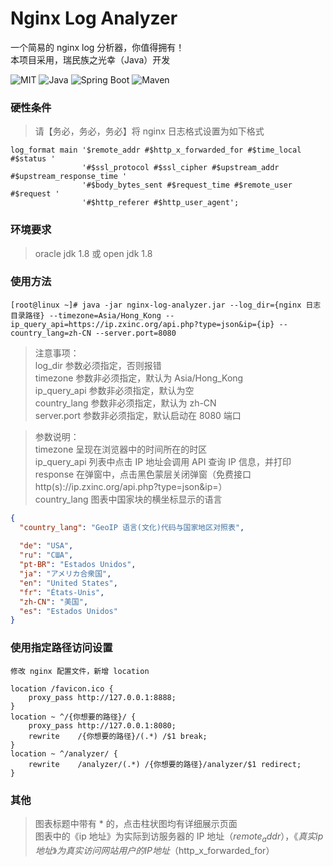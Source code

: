 # Nginx Log Analyzer

一个简易的 nginx log 分析器，你值得拥有！  
本项目采用，瑞民族之光幸（Java）开发

![MIT](https://img.shields.io/badge/license-MIT-green)
![Java](https://img.shields.io/badge/Java-1.8-green)
![Spring Boot](https://img.shields.io/badge/Spring%20Boot-2.4.2-green)
![Maven](https://img.shields.io/badge/Maven-3.6.3-green)

### 硬性条件
> 请【务必，务必，务必】将 nginx 日志格式设置为如下格式
```
log_format main '$remote_addr #$http_x_forwarded_for #$time_local #$status '
                '#$ssl_protocol #$ssl_cipher #$upstream_addr #$upstream_response_time '
                '#$body_bytes_sent #$request_time #$remote_user #$request '
                '#$http_referer #$http_user_agent';
```

### 环境要求
> oracle jdk 1.8 或 open jdk 1.8

### 使用方法
```
[root@linux ~]# java -jar nginx-log-analyzer.jar --log_dir={nginx 日志目录路径} --timezone=Asia/Hong_Kong --ip_query_api=https://ip.zxinc.org/api.php?type=json&ip={ip} --country_lang=zh-CN --server.port=8080
```
> 注意事项：  
> log_dir 参数必须指定，否则报错  
> timezone 参数非必须指定，默认为 Asia/Hong_Kong  
> ip_query_api 参数非必须指定，默认为空  
> country_lang 参数非必须指定，默认为 zh-CN  
> server.port 参数非必须指定，默认启动在 8080 端口

> 参数说明：  
> timezone 呈现在浏览器中的时间所在的时区  
> ip_query_api 列表中点击 IP 地址会调用 API 查询 IP 信息，并打印 response 在弹窗中，点击黑色蒙层关闭弹窗（免费接口 http(s)://ip.zxinc.org/api.php?type=json&ip=）  
> country_lang 图表中国家块的横坐标显示的语言  
```json
{
  "country_lang": "GeoIP 语言(文化)代码与国家地区对照表",
  
  "de": "USA",
  "ru": "США",
  "pt-BR": "Estados Unidos",
  "ja": "アメリカ合衆国",
  "en": "United States",
  "fr": "États-Unis",
  "zh-CN": "美国",
  "es": "Estados Unidos"
}
```

### 使用指定路径访问设置
```
修改 nginx 配置文件，新增 location

location /favicon.ico {
    proxy_pass http://127.0.0.1:8888;
}
location ~ ^/{你想要的路径}/ {
    proxy_pass http://127.0.0.1:8080;
    rewrite    /{你想要的路径}/(.*) /$1 break;
}
location ~ ^/analyzer/ {
    rewrite    /analyzer/(.*) /{你想要的路径}/analyzer/$1 redirect;
}
```

### 其他
> 图表标题中带有 * 的，点击柱状图均有详细展示页面  
> 图表中的《ip 地址》为实际到访服务器的 IP 地址（$remote_addr），《真实 ip 地址》为真实访问网站用户的 IP地址（$http_x_forwarded_for）  
